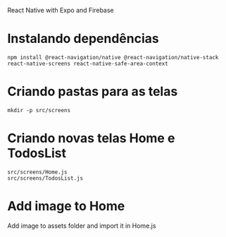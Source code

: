 React Native with Expo and Firebase

# Instalando dependências

```shell
npm install @react-navigation/native @react-navigation/native-stack react-native-screens react-native-safe-area-context
```

# Criando pastas para as telas

```shell
mkdir -p src/screens
```

# Criando novas telas Home e TodosList

```shell
src/screens/Home.js
src/screens/TodosList.js
```

# Add image to Home

Add image to assets folder and import it in Home.js